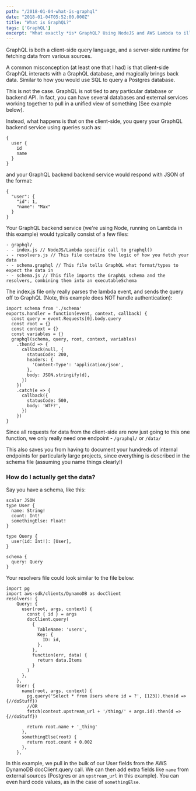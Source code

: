 ```yaml
---
path: "/2018-01-04-what-is-graphql"
date: "2018-01-04T05:52:00.000Z"
title: "What is GraphQL?"
tags: ['GraphQL']
excerpt: "What exactly *is* GraphQL? Using NodeJS and AWS Lambda to illustrate an example"
---
```


GraphQL is both a client-side query language, and a server-side runtime for
fetching data from various sources.

A common misconception (at least one that I had) is that client-side GraphQL
interacts with a GraphQL database, and magically brings back data. Similar to
how you would use SQL to query a Postgres database.

This is not the case. GraphQL is not tied to any particular database or backend
API. In fact, you can have several databases and external services working
together to pull in a unified view of something (See example below).

Instead, what happens is that on the client-side, you query your GraphQL backend
service using queries such as:

```
{
  user {
    id
    name
  }
}
```

and your GraphQL backend backend service would respond with JSON of the format:

```
{
  "user": {
    "id": 1,
    "name": "Max"
  }
}
```

Your GraphQL backend service (we're using Node, running on Lambda in this
example) would typically consist of a few files:

```
- graphql/
- - index.js // NodeJS/Lambda specific call to graphql()
- - resolvers.js // This file contains the logic of how you fetch your data
- - schema.graphql // This file tells GraphQL what format/types to expect the data in
- - schema.js // This file imports the GraphQL schema and the resolvers, combining them into an executableSchema
```

The index.js file only really parses the lambda event, and sends the query off
to GraphQL (Note, this example does NOT handle authentication):

```
import schema from './schema'
exports.handler = function(event, context, callback) {
  const query = event.Requests[0].body.query
  const root = {}
  const context = {}
  const variables = {}
  graphql(schema, query, root, context, variables)
    .then(d => {
      callback(null, {
        statusCode: 200,
        headers: {
          'Content-Type': 'application/json',
        },
        body: JSON.stringify(d),
      })
    })
    .catch(e => {
      callback({
        statusCode: 500,
        body: 'WTF?',
      })
    })
}
```

Since all requests for data from the client-side are now just going to this one
function, we only really need one endpoint - `/graphql/` or `/data/`

This also saves you from having to document your hundreds of internal endpoints
for particularly large projects, since everything is described in the schema
file (assuming you name things clearly!)

### How do I actually get the data?

Say you have a schema, like this:

```
scalar JSON
type User {
  name: String!
  count: Int!
  somethingElse: Float!
}

type Query {
  user(id: Int!): [User],
}

schema {
  query: Query
}
```

Your resolvers file could look similar to the file below:

```
import pg
import aws-sdk/clients/DynamoDB as docClient
resolvers: {
    Query: {
      user(root, args, context) {
        const { id } = args
        docClient.query(
          {
            TableName: 'users',
            Key: {
              ID: id,
            },
          },
          function(err, data) {
            return data.Items
          }
        )
      },
    },
    User: {
      name(root, args, context) {
        pg.query('Select * from Users where id = ?', [123]).then(d => {//doStuff})
        //OR
        fetch(context.upstream_url + '/thing/' + args.id).then(d => {//doStuff})

        return root.name + '_thing'
      },
      somethingElse(root) {
        return root.count + 0.002
      },
    },
```

In this example, we pull in the bulk of our User fields from the AWS DynamoDB
docClient.query call. We can then add extra fields like `name` from external
sources (Postgres or an `upstream_url` in this example). You can even hard code
values, as in the case of `somethingElse`.
